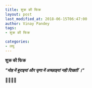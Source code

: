```yaml
---
title: शुक्र की फिक्र
layout: post
last_modified_at: 2018-06-15T06:47:00
author: Vinay Pandey
tags:
- शुक्र की फिक्र

categories:
- लघु
---
```

**शुक्र की फिक्र**

***"मोह में बुराइयां***
***और***
***घृणा में अच्छाइयां***
***नही दिखतीं ।"***

🙏🌷🌷🙏


